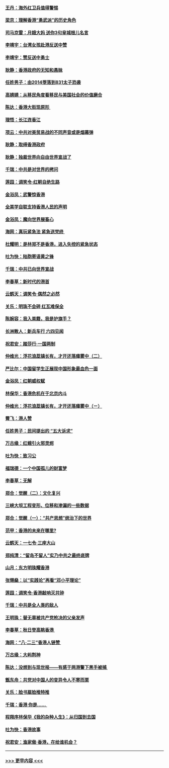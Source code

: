 #### [王丹：海外红卫兵值得警惕](../pages/nsc993/n11498138.md?t=09042011) 
#### [梁京：理解香港“勇武派”的历史角色](../pages/nsc993/n11498006.md?t=09042011) 
#### [司马京雷：月娥大妈  送你3句皇城根儿名言](../pages/nsc993/n11497885.md?t=09042011) 
#### [李靖宇：台湾女孩赴港反送中赞](../pages/nsc993/n11497721.md?t=09042011) 
#### [李靖宇：赞反送中勇士](../pages/nsc993/n11497452.md?t=09042011) 
#### [耿静：香港政府的无知和愚昧](../pages/nsc993/n11494238.md?t=09042011) 
#### [任姓男子：由2014堕落到831太子恐袭](../pages/nsc993/n11496683.md?t=09042011) 
#### [高婧婧：从移民角度看移民与美国社会的价值磨合](../pages/nsc993/n11495757.md?t=09042011) 
#### [陈达：香港大街现原形 ](../pages/nsc993/n11495441.md?t=09042011) 
#### [理悟：长江连香江](../pages/nsc993/n11495377.md?t=09042011) 
#### [项云：中共对美贸易战的不同声音或是烟幕弹](../pages/nsc993/n11494929.md?t=09042011) 
#### [耿静：取缔香港政府](../pages/nsc993/n11494218.md?t=09042011) 
#### [耿静：独裁世界向自由世界宣战了](../pages/nsc993/n11494190.md?t=09042011) 
#### [千瑞：中共是对世界的拷问](../pages/nsc993/n11493021.md?t=09042011) 
#### [莲园：调笑令‧红朝自绝生路](../pages/nsc993/n11493011.md?t=09042011) 
#### [金浴凤：武警惊香港](../pages/nsc993/n11492994.md?t=09042011) 
#### [全美学自联支持香港人民的声明](../pages/nsc993/n11492630.md?t=09042011) 
#### [金浴凤：魔向世界展畜心](../pages/nsc993/n11492599.md?t=09042011) 
#### [海网：真玩紧急法 紧急送党终 ](../pages/nsc993/n11492535.md?t=09042011) 
#### [杜耀明：是林郑不是香港，进入失控的紧急状态](../pages/nsc993/n11491420.md?t=09042011) 
#### [吐为快：陆胞寄语黄之锋](../pages/nsc993/n11491117.md?t=09042011) 
#### [千瑞：中共已向世界宣战](../pages/nsc993/n11490123.md?t=09042011) 
#### [李春草：新时代的港首](../pages/nsc993/n11489864.md?t=09042011) 
#### [云鹤天：调笑令·偶然之必然](../pages/nsc993/n11489701.md?t=09042011) 
#### [关乐：明珠不会碎 红瓦难保全](../pages/nsc993/n11489647.md?t=09042011) 
#### [陈婉容：我入美籍，我是护旗手？](../pages/nsc993/n11487908.md?t=09042011) 
#### [长洲散人：新兵车行 六四见闻](../pages/nsc993/n11487729.md?t=09042011) 
#### [祝君安：踏莎行‧一国两制](../pages/nsc993/n11487699.md?t=09042011) 
#### [仲维光：浮花浪蕊镇长有，才开还落瘴雾中（二）](../pages/nsc993/n11483286.md?t=09042011) 
#### [严比尔：中国留学生正展现中国形象最血色一面](../pages/nsc993/n11485145.md?t=09042011) 
#### [金浴凤：红朝威权赋](../pages/nsc993/n11485191.md?t=09042011) 
#### [林保华：香港危机在于北京内斗](../pages/nsc993/n11484593.md?t=09042011) 
#### [仲维光：浮花浪蕊镇长有，才开还落瘴雾中（ㄧ）](../pages/nsc993/n11483259.md?t=09042011) 
#### [霄飞：港人赞](../pages/nsc993/n11482957.md?t=09042011) 
#### [任姓男子：民间提出的 “五大诉求”](../pages/nsc993/n11482897.md?t=09042011) 
#### [万古缘：红蛾引火邪灵烬](../pages/nsc993/n11482886.md?t=09042011) 
#### [吐为快：致习公](../pages/nsc993/n11482867.md?t=09042011) 
#### [福瑞德：一个中国孤儿的财富梦](../pages/nsc993/n11482817.md?t=09042011) 
#### [李春草：无解](../pages/nsc993/n11482791.md?t=09042011) 
#### [郑合：觉醒（二）：文化复兴](../pages/nsc993/n11478025.md?t=09042011) 
#### [三峡大坝工程变形、位移和渗漏的一些数据](../pages/nsc993/n11478232.md?t=09042011) 
#### [郑合：觉醒（一）：“共产思想”统治下的世界](../pages/nsc993/n11477663.md?t=09042011) 
#### [范甲：香港的未来在哪里?](../pages/nsc993/n11477249.md?t=09042011) 
#### [云鹤天：一七令·三座大山](../pages/nsc993/n11477192.md?t=09042011) 
#### [郑纯清：“留岛不留人”实乃中共之最终底牌](../pages/nsc993/n11476160.md?t=09042011) 
#### [山月：东方明珠耀香港](../pages/nsc993/n11476077.md?t=09042011) 
#### [张翎燊：以“实践论”再看“邓小平理论”](../pages/nsc993/n11475733.md?t=09042011) 
#### [莲园：调笑令‧香港敲响灭共钟](../pages/nsc993/n11475723.md?t=09042011) 
#### [千瑞：中共是全人类的敌人](../pages/nsc993/n11475329.md?t=09042011) 
#### [王明珠：替无辜被共产党枪决的父亲发声](../pages/nsc993/n11474570.md?t=09042011) 
#### [李春草：秋日登高眺香港 ](../pages/nsc993/n11474491.md?t=09042011) 
#### [海网：“八·二三”香港人链赞 ](../pages/nsc993/n11474538.md?t=09042011) 
#### [万古缘：大屿荆神](../pages/nsc993/n11474401.md?t=09042011) 
#### [陈达：没想到与现世报——有感于两港警下黑手被捕 ](../pages/nsc993/n11472557.md?t=09042011) 
#### [甑东舟：共党对中国人的变异令人不寒而栗](../pages/nsc993/n11472496.md?t=09042011) 
#### [关乐：脸书扇脸推特推](../pages/nsc993/n11472488.md?t=09042011) 
#### [千瑞：香港  你是…… ](../pages/nsc993/n11472459.md?t=09042011) 
#### [程翔序林保华《我的杂种人生》：从归国到去国](../pages/nsc993/n11472369.md?t=09042011) 
#### [吐为快：香港故事](../pages/nsc993/n11471931.md?t=09042011) 
#### [祝君安：渔家傲‧香港，在给谁机会？](../pages/nsc993/n11469718.md?t=09042011) 

----
#### [ >>> 更早内容 <<< ](../indexes/nsc993-earlier.md)
